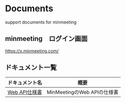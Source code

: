 # Documents
support documents for minmeeting

## minmeeting　ログイン画面
https://x.minmeeting.com/

## ドキュメント一覧
| ドキュメント名 | 概要 |
|---|---|
| [Web API仕様書](https://github.com/minmeeting/Documents/blob/master/doc_ja/ApiDocuments.md) | MinMeetingのWeb APIの仕様書 |
